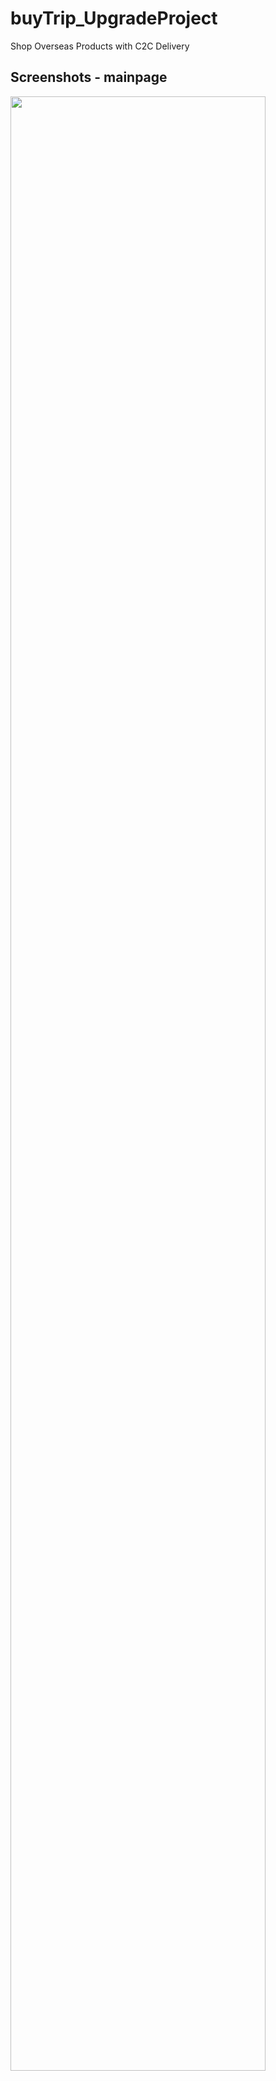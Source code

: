 # buyTrip_UpgradeProject
Shop Overseas Products with C2C Delivery

Screenshots - mainpage
-----------
<img src="https://user-images.githubusercontent.com/38065579/43908244-712ca130-9c32-11e8-9428-175753935dbf.png" width="90%"></img>

